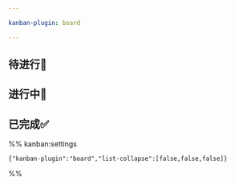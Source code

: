 ```yaml
---

kanban-plugin: board

---
```


## 待进行📌



## 进行中🔄



## 已完成✅





%% kanban:settings
```
{"kanban-plugin":"board","list-collapse":[false,false,false]}
```
%%